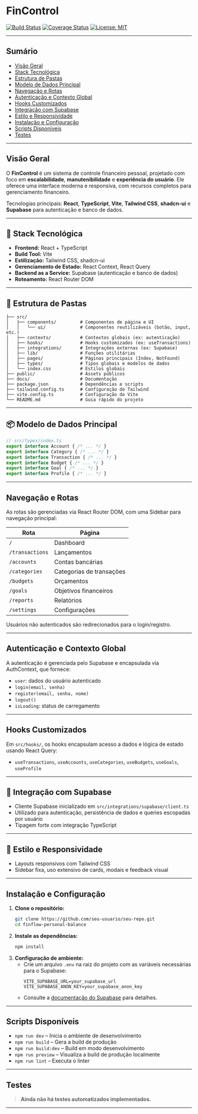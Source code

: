 # FinControl

[![Build Status](https://img.shields.io/badge/build-passing-brightgreen)](https://github.com/seu-usuario/seu-repo/actions) [![Coverage Status](https://img.shields.io/badge/coverage-100%25-brightgreen)](https://github.com/seu-usuario/seu-repo) [![License: MIT](https://img.shields.io/badge/license-MIT-blue.svg)](LICENSE)

---

## Sumário
- [Visão Geral](#visão-geral)
- [Stack Tecnológica](#-stack-tecnológica)
- [Estrutura de Pastas](#-estrutura-de-pastas)
- [Modelo de Dados Principal](#-modelo-de-dados-principal)
- [Navegação e Rotas](#navegação-e-rotas)
- [Autenticação e Contexto Global](#autenticação-e-contexto-global)
- [Hooks Customizados](#hooks-customizados)
- [Integração com Supabase](#-integração-com-supabase)
- [Estilo e Responsividade](#-estilo-e-responsividade)
- [Instalação e Configuração](#instalação-e-configuração)
- [Scripts Disponíveis](#scripts-disponíveis)
- [Testes](#testes)

---

## Visão Geral

O **FinControl** é um sistema de controle financeiro pessoal, projetado com foco em **escalabilidade**, **manutenibilidade** e **experiência do usuário**. Ele oferece uma interface moderna e responsiva, com recursos completos para gerenciamento financeiro.

Tecnologias principais: **React**, **TypeScript**, **Vite**, **Tailwind CSS**, **shadcn-ui** e **Supabase** para autenticação e banco de dados.

---

## 🧱 Stack Tecnológica

- **Frontend:** React + TypeScript  
- **Build Tool:** Vite  
- **Estilização:** Tailwind CSS, shadcn-ui  
- **Gerenciamento de Estado:** React Context, React Query  
- **Backend as a Service:** Supabase (autenticação e banco de dados)  
- **Roteamento:** React Router DOM  

---

## 📁 Estrutura de Pastas

```
├── src/
│   ├── components/         # Componentes de página e UI
│   │   └── ui/             # Componentes reutilizáveis (botão, input, etc.)
│   ├── contexts/           # Contextos globais (ex: autenticação)
│   ├── hooks/              # Hooks customizados (ex: useTransactions)
│   ├── integrations/       # Integrações externas (ex: Supabase)
│   ├── lib/                # Funções utilitárias
│   ├── pages/              # Páginas principais (Index, NotFound)
│   ├── types/              # Tipos globais e modelos de dados
│   └── index.css           # Estilos globais
├── public/                 # Assets públicos
├── docs/                   # Documentação
├── package.json            # Dependências e scripts
├── tailwind.config.ts      # Configuração do Tailwind
├── vite.config.ts          # Configuração do Vite
└── README.md               # Guia rápido do projeto
```

---

## 📦 Modelo de Dados Principal

```ts
// src/types/index.ts
export interface Account { /* ... */ }
export interface Category { /* ... */ }
export interface Transaction { /* ... */ }
export interface Budget { /* ... */ }
export interface Goal { /* ... */ }
export interface Profile { /* ... */ }
```

---

## Navegação e Rotas

As rotas são gerenciadas via React Router DOM, com uma Sidebar para navegação principal:

| Rota           | Página                  |
|----------------|-------------------------|
| `/`            | Dashboard               |
| `/transactions`| Lançamentos             |
| `/accounts`    | Contas bancárias        |
| `/categories`  | Categorias de transações|
| `/budgets`     | Orçamentos              |
| `/goals`       | Objetivos financeiros   |
| `/reports`     | Relatórios              |
| `/settings`    | Configurações           |

Usuários não autenticados são redirecionados para o login/registro.

---

## Autenticação e Contexto Global
A autenticação é gerenciada pelo Supabase e encapsulada via AuthContext, que fornece:
- `user`: dados do usuário autenticado
- `login(email, senha)`
- `register(email, senha, nome)`
- `logout()`
- `isLoading`: status de carregamento

---

## Hooks Customizados
Em `src/hooks/`, os hooks encapsulam acesso a dados e lógica de estado usando React Query:
- `useTransactions`, `useAccounts`, `useCategories`, `useBudgets`, `useGoals`, `useProfile`

---

## 🔌 Integração com Supabase
- Cliente Supabase inicializado em `src/integrations/supabase/client.ts`
- Utilizado para autenticação, persistência de dados e queries escopadas por usuário
- Tipagem forte com integração TypeScript

---

## 📱 Estilo e Responsividade
- Layouts responsivos com Tailwind CSS
- Sidebar fixa, uso extensivo de cards, modais e feedback visual

---

## Instalação e Configuração

1. **Clone o repositório:**
   ```sh
   git clone https://github.com/seu-usuario/seu-repo.git
   cd finflow-personal-balance
   ```
2. **Instale as dependências:**
   ```sh
   npm install
   ```
3. **Configuração de ambiente:**
   - Crie um arquivo `.env` na raiz do projeto com as variáveis necessárias para o Supabase:
     ```env
     VITE_SUPABASE_URL=your_supabase_url
     VITE_SUPABASE_ANON_KEY=your_supabase_anon_key
     ```
   - Consulte a [documentação do Supabase](https://supabase.com/docs/guides/with-react) para detalhes.

---

## Scripts Disponíveis

- `npm run dev` – Inicia o ambiente de desenvolvimento
- `npm run build` – Gera a build de produção
- `npm run build:dev` – Build em modo desenvolvimento
- `npm run preview` – Visualiza a build de produção localmente
- `npm run lint` – Executa o linter

---

## Testes

> **Ainda não há testes automatizados implementados.**

---
